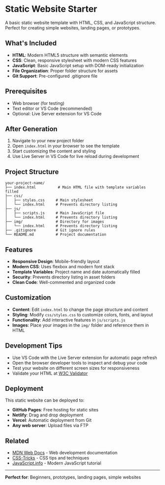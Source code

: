 <!--
title: Static Website Starter
description: A simple, clean starter template for static websites with HTML, CSS, and JavaScript
tags: html, css, javascript, static, website, starter
-->
# Static Website Starter

A basic static website template with HTML, CSS, and JavaScript structure. Perfect for creating simple websites, landing pages, or prototypes.

## What's Included

- **HTML**: Modern HTML5 structure with semantic elements
- **CSS**: Clean, responsive stylesheet with modern CSS features
- **JavaScript**: Basic JavaScript setup with DOM-ready initialization
- **File Organization**: Proper folder structure for assets
- **Git Support**: Pre-configured .gitignore file

## Prerequisites

- Web browser (for testing)
- Text editor or VS Code (recommended)
- Optional: Live Server extension for VS Code

## After Generation

1. Navigate to your new project folder
2. Open `index.html` in your browser to see the template
3. Start customizing the content and styling
4. Use Live Server in VS Code for live reload during development

## Project Structure

```
your-project-name/
├── index.html          # Main HTML file with template variables filled
├── css/
│   ├── styles.css     # Main stylesheet
│   └── index.html     # Prevents directory listing
├── js/
│   ├── scripts.js     # Main JavaScript file
│   └── index.html     # Prevents directory listing
├── img/               # Directory for images
│   └── index.html     # Prevents directory listing
├── .gitignore         # Git ignore rules
└── README.md          # Project documentation
```

## Features

- **Responsive Design**: Mobile-friendly layout
- **Modern CSS**: Uses flexbox and modern font stack
- **Template Variables**: Project name and date automatically filled
- **Security**: Prevents directory listing in asset folders
- **Clean Code**: Well-commented and organized code

## Customization

- **Content**: Edit `index.html` to change the page structure and content
- **Styling**: Modify `css/styles.css` to customize colors, fonts, and layout
- **Functionality**: Add interactive features in `js/scripts.js`
- **Images**: Place your images in the `img/` folder and reference them in HTML

## Development Tips

- Use VS Code with the Live Server extension for automatic page refresh
- Open the browser developer tools to inspect and debug your code
- Test your website on different screen sizes for responsiveness
- Validate your HTML at [W3C Validator](https://validator.w3.org/)

## Deployment

This static website can be deployed to:
- **GitHub Pages**: Free hosting for static sites
- **Netlify**: Drag and drop deployment
- **Vercel**: Automatic deployment from Git
- **Any web server**: Upload files via FTP

## Related

- [MDN Web Docs](https://developer.mozilla.org/) - Web development documentation
- [CSS-Tricks](https://css-tricks.com/) - CSS tips and techniques
- [JavaScript.info](https://javascript.info/) - Modern JavaScript tutorial

---

**Perfect for**: Beginners, prototypes, landing pages, simple websites